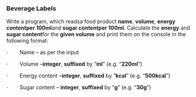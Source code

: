 ### Beverage Labels

Write a program, which readsa food product **name**, **volume**, **energy contentper
100ml**and **sugar contentper 100ml**.
Calculate the **energy** and **sugar content**for the **given volume** and print them on the
console in the following format:

·       
Name – as per the input

·       
Volume –**integer**,
**suffixed** by “**ml**” (e.g. “**220ml**”)

·       
Energy content –**integer**, **suffixed** by “**kcal**” (e.g. “**500kcal**”)

·       
Sugar content – **integer**, **suffixed** by “**g**” (e.g. “**30g**”) 

